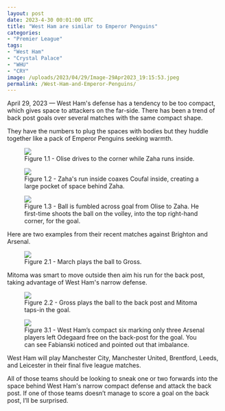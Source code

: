 ```yaml
---
layout: post
date: 2023-4-30 00:01:00 UTC
title: "West Ham are similar to Emperor Penguins"
categories: 
- "Premier League"
tags: 
- "West Ham"
- "Crystal Palace"
- "WHU"
- "CRY"
image: /uploads/2023/04/29/Image-29Apr2023_19:15:53.jpeg 
permalink: /West-Ham-and-Emperor-Penguins/
---
```


April 29, 2023 — West Ham's defense has a tendency to be too compact, which gives space to attackers on the far-side. There has been a trend of back post goals over several matches with the same compact shape.

<!---more--->

They have the numbers to plug the spaces with bodies but they huddle together like a pack of Emperor Penguins seeking warmth. 

<figure>
    <img src="https://tacticsjournal.com/uploads/2023/04/29/Image-29Apr2023_19:14:59.jpeg">
    <figcaption>Figure 1.1 - Olise drives to the corner while Zaha runs inside.</figcaption>
</figure> 

<figure>
    <img src="https://tacticsjournal.com/uploads/2023/04/29/Image-29Apr2023_19:15:33.jpeg">
    <figcaption>Figure 1.2 - Zaha's run inside coaxes Coufal inside, creating a large pocket of space behind Zaha.</figcaption>
</figure> 

<figure>
    <img src="https://tacticsjournal.com/uploads/2023/04/29/Image-29Apr2023_19:15:53.jpeg">
    <figcaption>Figure 1.3 - Ball is fumbled across goal from Olise to Zaha. He first-time shoots the ball on the volley, into the top right-hand corner, for the goal.</figcaption>
</figure> 

Here are two examples from their recent matches against Brighton and Arsenal.

<figure>
    <img src="https://tacticsjournal.com/uploads/2023/04/29/Image-29Apr2023_19:17:38.jpeg">
    <figcaption>Figure 2.1 - March plays the ball to Gross.</figcaption>
</figure> 

Mitoma was smart to move outside then aim his run for the back post, taking advantage of West Ham's narrow defense.

<figure>
    <img src="https://tacticsjournal.com/uploads/2023/04/29/Image-29Apr2023_19:18:03.jpeg">
    <figcaption>Figure 2.2 - Gross plays the ball to the back post and Mitoma taps-in the goal.</figcaption>
</figure> 

<figure>
    <img src="https://tacticsjournal.com/uploads/2023/04/29/Image-29Apr2023_19:17:07.jpeg">
    <figcaption>Figure 3.1 - West Ham’s compact six marking only three Arsenal players left Odegaard free on the back-post for the goal. You can see Fabianski noticed and pointed out that imbalance.</figcaption>
</figure> 

West Ham will play Manchester City, Manchester United, Brentford, Leeds, and Leicester in their final five league matches. 

All of those teams should be looking to sneak one or two forwards into the space behind West Ham's narrow compact defense and attack the back post. If one of those teams doesn’t manage to score a goal on the back post, I’ll be surprised.
